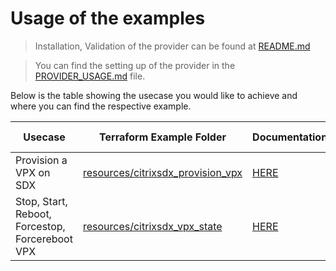 # Usage of the examples

> Installation, Validation of the provider can be found at [README.md](./README.md)

> You can find the setting up of the provider in the [PROVIDER_USAGE.md](./PROVIDER_USAGE.md) file.

Below is the table showing the usecase you would like to achieve and where you can find the respective example.

| Usecase | Terraform Example Folder | Documentation | Demo Video |
|---------|---------|-------------------|-------------|
| Provision a VPX on SDX | [resources/citrixsdx_provision_vpx](./resources/citrixsdx_provision_vpx) | [HERE](../docs/resources/provision_vpx.md)| [HERE](https://youtu.be/1dvgjNZqZKY) |
| Stop, Start, Reboot, Forcestop, Forcereboot VPX | [resources/citrixsdx_vpx_state](./resources/citrixsdx_vpx_state) | [HERE](../docs/resources/vpx_state.md)| [HERE](https://youtu.be/48xVFXLMJlE) |